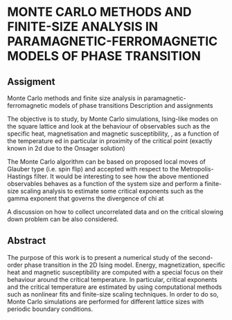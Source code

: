 # MONTE CARLO METHODS AND FINITE-SIZE ANALYSIS IN PARAMAGNETIC-FERROMAGNETIC MODELS OF PHASE TRANSITION

## Assigment

Monte Carlo methods and finite size analysis in paramagnetic-ferromagnetic models of phase transitions
Description and assignments

The objective is to study, by Monte Carlo simulations, Ising-like modes on the square lattice and look at the behaviour of observables such as the specific heat, magnetisation and magnetic susceptibility,
, as a function of the temperature ed in particular in proximity of the critical point (exactly known in 2d due to the Onsager solution)

The Monte Carlo algorithm can be based on proposed local moves of Glauber type (i.e. spin flip) and accepted with respect to the Metropolis-Hastings filter. It would be interesting to see how the above mentioned observables behaves as a function of the system size and perform a finite-size scaling analysis to estimate some critical exponents such as the gamma exponent that governs the divergence of chi at

A discussion on how to collect uncorrelated data and on the critical slowing down problem can be also considered.

## Abstract

The purpose of this work is to present a numerical study of the second-order phase transition in the 2D Ising model. 
Energy, magnetization, specific heat and magnetic susceptibility are computed with a special focus on their behaviour around the critical temperature.
In particular, critical exponents and the critical temperature are estimated by using computational methods such as nonlinear fits and finite-size scaling techniques. 
In order to do so, Monte Carlo simulations are performed for different lattice sizes with periodic boundary conditions.
